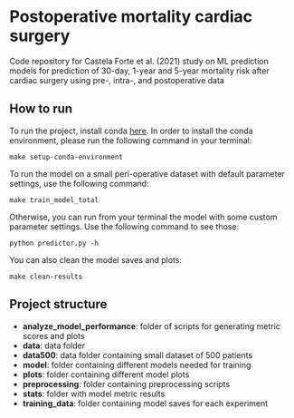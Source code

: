 # Postoperative mortality cardiac surgery

Code repository for Castela Forte et al. (2021) study on ML prediction models for prediction of 30-day, 1-year and 5-year mortality risk after cardiac surgery using pre-, intra-, and postoperative data

## How to run
To run the project, install conda [here](https://docs.anaconda.com/anaconda/install/).
In order to install the conda environment, please run the following command in your terminal:
```
make setup-conda-environment
```
To run the model on a small peri-operative dataset with default parameter settings, use the following command:
```
make train_model_total
```
Otherwise, you can run from your terminal the model with some custom parameter settings. Use the following command to see those:
```
python predictor.py -h
```
You can also clean the model saves and plots:
```
make clean-results
```

## Project structure
* **analyze_model_performance**: folder of scripts for generating metric scores and plots
* **data**: data folder
* **data500**: data folder containing small dataset of 500 patients
* **model**: folder containing different models needed for training
* **plots**: folder containing different model plots
* **preprocessing**: folder containing preprocessing scripts
* **stats**: folder with model metric results
* **training_data**: folder containing model saves for each experiment

